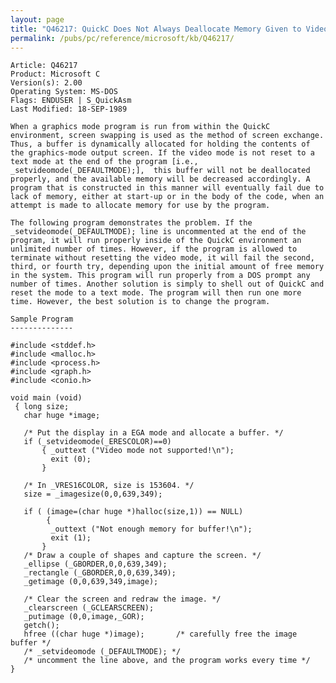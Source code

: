 ```yaml
---
layout: page
title: "Q46217: QuickC Does Not Always Deallocate Memory Given to Video Buffer"
permalink: /pubs/pc/reference/microsoft/kb/Q46217/
---
```


	Article: Q46217
	Product: Microsoft C
	Version(s): 2.00
	Operating System: MS-DOS
	Flags: ENDUSER | S_QuickAsm
	Last Modified: 18-SEP-1989
	
	When a graphics mode program is run from within the QuickC
	environment, screen swapping is used as the method of screen exchange.
	Thus, a buffer is dynamically allocated for holding the contents of
	the graphics-mode output screen. If the video mode is not reset to a
	text mode at the end of the program [i.e.,
	_setvideomode(_DEFAULTMODE);],  this buffer will not be deallocated
	properly, and the available memory will be decreased accordingly. A
	program that is constructed in this manner will eventually fail due to
	lack of memory, either at start-up or in the body of the code, when an
	attempt is made to allocate memory for use by the program.
	
	The following program demonstrates the problem. If the
	_setvideomode(_DEFAULTMODE); line is uncommented at the end of the
	program, it will run properly inside of the QuickC environment an
	unlimited number of times. However, if the program is allowed to
	terminate without resetting the video mode, it will fail the second,
	third, or fourth try, depending upon the initial amount of free memory
	in the system. This program will run properly from a DOS prompt any
	number of times. Another solution is simply to shell out of QuickC and
	reset the mode to a text mode. The program will then run one more
	time. However, the best solution is to change the program.
	
	Sample Program
	--------------
	
	#include <stddef.h>
	#include <malloc.h>
	#include <process.h>
	#include <graph.h>
	#include <conio.h>
	
	void main (void)
	 { long size;
	   char huge *image;
	
	   /* Put the display in a EGA mode and allocate a buffer. */
	   if (_setvideomode(_ERESCOLOR)==0)
	       { _outtext ("Video mode not supported!\n");
	         exit (0);
	       }
	
	   /* In _VRES16COLOR, size is 153604. */
	   size = _imagesize(0,0,639,349);
	
	   if ( (image=(char huge *)halloc(size,1)) == NULL)
	        {
	         _outtext ("Not enough memory for buffer!\n");
	         exit (1);
	       }
	   /* Draw a couple of shapes and capture the screen. */
	   _ellipse (_GBORDER,0,0,639,349);
	   _rectangle (_GBORDER,0,0,639,349);
	   _getimage (0,0,639,349,image);
	
	   /* Clear the screen and redraw the image. */
	   _clearscreen (_GCLEARSCREEN);
	   _putimage (0,0,image,_GOR);
	   getch();
	   hfree ((char huge *)image);       /* carefully free the image buffer */
	   /* _setvideomode (_DEFAULTMODE); */
	   /* uncomment the line above, and the program works every time */
	}
